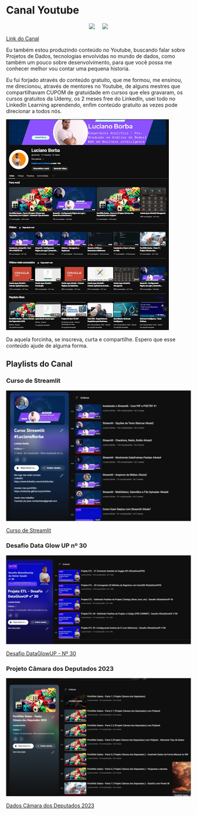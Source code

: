 # Canal Youtube

<div style="display: flex; justify-content: center;">
  <div style="margin-right: 10px;">
    <a href="http://youtube.com/@luhborba?sub_confirmation=1">
      <img src="https://img.shields.io/youtube/channel/subscribers/UCN16u-GFjdNmVWlxBZvRqsQ" />
    </a>
  </div>
  <div style="margin-left: 10px;">
    <a href="http://youtube.com/@luhborba?sub_confirmation=1">
      <img src="https://img.shields.io/youtube/channel/views/UCN16u-GFjdNmVWlxBZvRqsQ" />
    </a>
  </div>
</div>

[Link do Canal](https://www.youtube.com/@luhborba)

Eu também estou produzindo conteúdo no Youtube, buscando falar sobre Projetos de Dados, tecnologias envolvidas no mundo de dados, como também um pouco sobre desenvolvimento, para que você possa me conhecer melhor vou contar uma pequena historia.

Eu fui forjado através do conteúdo gratuito, que me formou, me ensinou, me direcionou, através de mentores no Youtube, de alguns mestres que compartilhavam CUPOM de gratuidade em cursos que eles gravaram, os cursos gratuitos da Udemy, os 2 meses free do LinkedIn, usei todo no LinkedIn Learning aprendendo, enfim conteúdo gratuito as vezes pode direcionar a todos nós.

![Imagem Youtube](../assets/img/youtube.png)

Da aquela forcinha, se inscreva, curta e compartilhe. Espero que esse conteúdo ajude de alguma forma.


## Playlists do Canal

### Curso de Streamlit

![Playlist Streamlit](../assets/img/playlist-Streamlit.png)

[Curso de Streamlit](https://www.youtube.com/playlist?list=PL8rfA4a53x0Q3rnBuWkvYIQvGTj_iZHpb)

### Desafio Data Glow UP nº 30

![Playlist DataGlowUP nº 30](../assets/img/playlist-dataglowup.png)

[Desafio DataGlowUP - Nº 30](https://www.youtube.com/playlist?list=PL8rfA4a53x0Q1FYbZr1VmduivvQceEvnl)

### Projeto Câmara dos Deputados 2023

![Playlist Câmara dos Deputados](../assets/img/playlist-CamaraDeputados.png)

[Dados Câmara dos Deputados 2023](https://www.youtube.com/playlist?list=PL8rfA4a53x0RuhfvfZcW5KtOSOEE0HKUA)